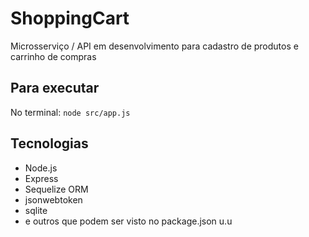 # ShoppingCart
Microsserviço / API em desenvolvimento para cadastro de produtos e carrinho de compras

## Para executar
No terminal: `node src/app.js`

## Tecnologias
- Node.js
- Express
- Sequelize ORM
- jsonwebtoken
- sqlite
- e outros que podem ser visto no package.json u.u
